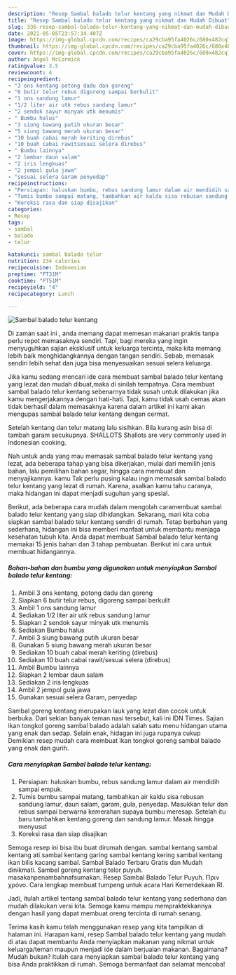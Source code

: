 ```yaml
---
description: "Resep Sambal balado telur kentang yang nikmat dan Mudah Dibuat"
title: "Resep Sambal balado telur kentang yang nikmat dan Mudah Dibuat"
slug: 336-resep-sambal-balado-telur-kentang-yang-nikmat-dan-mudah-dibuat
date: 2021-05-05T23:57:34.407Z
image: https://img-global.cpcdn.com/recipes/ca29cba95fa4026c/680x482cq70/sambal-balado-telur-kentang-foto-resep-utama.jpg
thumbnail: https://img-global.cpcdn.com/recipes/ca29cba95fa4026c/680x482cq70/sambal-balado-telur-kentang-foto-resep-utama.jpg
cover: https://img-global.cpcdn.com/recipes/ca29cba95fa4026c/680x482cq70/sambal-balado-telur-kentang-foto-resep-utama.jpg
author: Angel McCormick
ratingvalue: 3.5
reviewcount: 4
recipeingredient:
- "3 ons kentang potong dadu dan goreng"
- "6 butir telur rebus digoreng sampai berkulit"
- "1 ons sandung lamur"
- "1/2 liter air utk rebus sandung lamur"
- "2 sendok sayur minyak utk menumis"
- " Bumbu halus"
- "3 siung bawang putih ukuran besar"
- "5 siung bawang merah ukuran besar"
- "10 buah cabai merah keriting direbus"
- "10 buah cabai rawitsesuai selera direbus"
- " Bumbu lainnya"
- "2 lembar daun salam"
- "2 iris lengkuas"
- "2 jempol gula jawa"
- "sesuai selera Garam penyedap"
recipeinstructions:
- "Persiapan: haluskan bumbu, rebus sandung lamur dalam air mendidih sampai empuk."
- "Tumis bumbu sampai matang, tambahkan air kaldu sisa rebusan sandung lamur, daun salam, garam, gula, penyedap. Masukkan telur dan rebus sampai berwarna kemerahan supaya bumbu meresap. Setelah itu baru tambahkan kentang goreng dan sandung lamur. Masak hingga menyusut"
- "Koreksi rasa dan siap disajikan"
categories:
- Resep
tags:
- sambal
- balado
- telur

katakunci: sambal balado telur 
nutrition: 234 calories
recipecuisine: Indonesian
preptime: "PT31M"
cooktime: "PT51M"
recipeyield: "4"
recipecategory: Lunch

---
```



![Sambal balado telur kentang](https://img-global.cpcdn.com/recipes/ca29cba95fa4026c/680x482cq70/sambal-balado-telur-kentang-foto-resep-utama.jpg)

Di zaman  saat ini , anda memang dapat memesan makanan praktis tanpa perlu repot memasaknya sendiri. Tapi, bagi mereka yang ingin menyuguhkan sajian eksklusif untuk keluarga tercinta, maka kita memang lebih baik menghidangkannya dengan tangan sendiri. Sebab, memasak sendiri lebih sehat dan juga bisa menyesuaikan sesuai selera keluarga.

Jika kamu sedang mencari ide cara membuat sambal balado telur kentang yang lezat dan mudah dibuat,maka di sinilah tempatnya. Cara membuat sambal balado telur kentang  sebenarnya tidak susah untuk dilakukan jika kamu mengerjakannya dengan hati-hati. Tapi, kamu tidak usah cemas akan tidak berhasil dalam memasaknya 
karena dalam artikel ini kami akan mengupas sambal balado telur kentang dengan cermat.  

Setelah kentang dan telur matang lalu sisihkan. Bila kurang asin bisa di tambah garam secukupnya. SHALLOTS Shallots are very commonly used in Indonesian cooking.

Nah untuk anda yang mau memasak sambal balado telur kentang yang lezat, ada beberapa tahap yang bisa dikerjakan, mulai dari memilih jenis bahan, lalu pemilihan bahan segar, hingga cara membuat dan menyajikannya. kamu Tak perlu pusing kalau ingin memasak sambal balado telur kentang yang lezat di rumah. Karena, asalkan kamu  tahu caranya, maka hidangan ini dapat menjadi suguhan yang spesial.

Berikut, ada beberapa cara mudah dalam mengolah caramembuat sambal balado telur kentang yang siap dihidangkan. Sekarang, mari kita coba siapkan sambal balado telur kentang sendiri di rumah. Tetap berbahan yang sederhana, hidangan ini bisa memberi manfaat untuk membantu menjaga kesehatan tubuh kita. Anda dapat membuat Sambal balado telur kentang memakai 15 jenis bahan dan 3 tahap pembuatan. Berikut ini cara untuk membuat hidangannya.

<!--inarticleads1-->

##### Bahan-bahan dan bumbu yang digunakan untuk menyiapkan Sambal balado telur kentang:

1. Ambil 3 ons kentang, potong dadu dan goreng
1. Siapkan 6 butir telur rebus, digoreng sampai berkulit
1. Ambil 1 ons sandung lamur
1. Sediakan 1/2 liter air utk rebus sandung lamur
1. Siapkan 2 sendok sayur minyak utk menumis
1. Sediakan  Bumbu halus
1. Ambil 3 siung bawang putih ukuran besar
1. Gunakan 5 siung bawang merah ukuran besar
1. Sediakan 10 buah cabai merah keriting (direbus)
1. Sediakan 10 buah cabai rawit/sesuai selera (direbus)
1. Ambil  Bumbu lainnya
1. Siapkan 2 lembar daun salam
1. Sediakan 2 iris lengkuas
1. Ambil 2 jempol gula jawa
1. Gunakan sesuai selera Garam, penyedap


Sambal goreng kentang merupakan lauk yang lezat dan cocok untuk berbuka. Dari sekian banyak teman nasi tersebut, kali ini IDN Times. Sajian ikan tongkol goreng sambal balado adalah salah satu menu hidangan utama yang enak dan sedap. Selain enak, hidagan ini juga rupanya cukup Demikian resep mudah cara membuat ikan tongkol goreng sambal balado yang enak dan gurih. 

<!--inarticleads2-->

##### Cara menyiapkan Sambal balado telur kentang:

1. Persiapan: haluskan bumbu, rebus sandung lamur dalam air mendidih sampai empuk.
1. Tumis bumbu sampai matang, tambahkan air kaldu sisa rebusan sandung lamur, daun salam, garam, gula, penyedap. Masukkan telur dan rebus sampai berwarna kemerahan supaya bumbu meresap. Setelah itu baru tambahkan kentang goreng dan sandung lamur. Masak hingga menyusut
1. Koreksi rasa dan siap disajikan


Semoga resep ini bisa ibu buat dirumah dengan. sambal kentang sambal kentang ati sambal kentang garing sambal kentang kering sambal kentang ikan bilis kacang sambal. Sambal Balado Terbaru Gratis dan Mudah dinikmati. Sambel goreng kentang telor puyuh. masakanpenambahnafsumakan. Resep Sambal Balado Telur Puyuh. Πριν χρόνο. Cara lengkap membuat tumpeng untuk acara Hari Kemerdekaan RI. 

Jadi, itulah artikel tentang  sambal balado telur kentang  yang sederhana dan mudah dilakukan versi kita. Semoga kamu mampu mempraktekkannya dengan hasil yang dapat membuat oreng tercinta di rumah senang. 

Terima kasih kamu telah menggunakan resep yang kita tampilkan di halaman ini. Harapan kami, resep  Sambal balado telur kentang yang mudah di atas dapat membantu Anda menyiapkan makanan yang nikmat untuk keluarga/teman maupun menjadi ide dalam berjualan makanan. Bagaimana? Mudah bukan? Itulah cara menyiapkan sambal balado telur kentang yang bisa Anda praktikkan di rumah. Semoga bermanfaat dan selamat mencoba!

